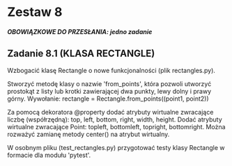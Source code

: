 # Zestaw 8

##### OBOWIĄZKOWE DO PRZESŁANIA: jedno zadanie

## Zadanie 8.1 (KLASA RECTANGLE)
Wzbogacić klasę Rectangle o nowe funkcjonalności (plik rectangles.py).

Stworzyć metodę klasy o nazwie 'from_points', która pozwoli utworzyć prostokąt z listy lub krotki zawierającej dwa punkty, lewy dolny i prawy górny. Wywołanie:
rectangle = Rectangle.from_points((point1, point2))

Za pomocą dekoratora @property dodać atrybuty wirtualne zwracające liczbę (współrzędną): top, left, bottom, right, width, height. Dodać atrybuty wirtualne zwracające Point: topleft, bottomleft, topright, bottomright. Można rozważyć zamianę metody center() na atrybut wirtualny.

W osobnym pliku (test_rectangles.py) przygotować testy klasy Rectangle w formacie dla modułu 'pytest'.